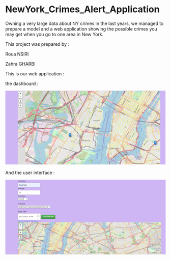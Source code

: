 # NewYork_Crimes_Alert_Application

Owning a very large data about NY crimes in the last years, we managed to prepare a model and a web application showing the possible crimes you may get when you go to one area in New York. 

This project was prepared by : 

Roua NSIRI 

Zahra GHARBI





This is our web application :

the dashboard :

![Screenshot](dashborad.png)




 And the user interface :
 
![Screenshot](User_Interface.png)
